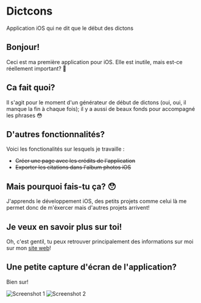 # Dictcons
Application iOS qui ne dit que le début des dictons

## Bonjour!

Ceci est ma première application pour iOS. Elle est inutile, mais est-ce réellement important? 🤔

## Ca fait quoi?

Il s'agit pour le moment d'un générateur de début de dictons (oui, oui, il manque la fin à chaque fois); il y a aussi de beaux fonds pour accompagné les phrases 😳

## D'autres fonctionnalités?

Voici les fonctionalités sur lesquels je travaille :
- ~~Créer une page avec les crédits de l'application~~
- ~~Exporter les citations dans l'album photos iOS~~

## Mais pourquoi fais-tu ça? 😯

J'apprends le développement iOS, des petits projets comme celui là me permet donc de m'éxercer mais d'autres projets arrivent!

## Je veux en savoir plus sur toi!

Oh, c'est gentil, tu peux retrouver principalement des informations sur moi sur mon [site web](http://aleximpinna.com)!

## Une petite capture d'écran de l'application?

Bien sur! 

![Screenshot 1](https://raw.githubusercontent.com/aleximpinna/DictonsSansFin/master/screen1.png)
![Screenshot 2](https://raw.githubusercontent.com/aleximpinna/DictonsSansFin/master/screen2.png)




